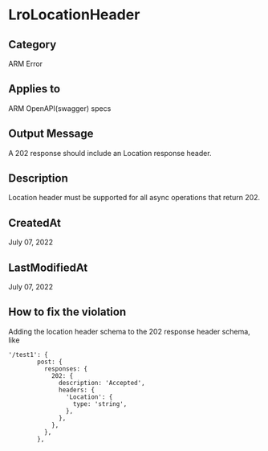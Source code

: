 # LroLocationHeader

## Category

ARM Error

## Applies to

ARM OpenAPI(swagger) specs

## Output Message

A 202 response should include an Location response header.

## Description

Location header must be supported for all async operations that return 202.

## CreatedAt

July 07, 2022

## LastModifiedAt

July 07, 2022

## How to fix the violation

Adding the location header schema to the 202 response header schema, like

```
'/test1': {
        post: {
          responses: {
            202: {
              description: 'Accepted',
              headers: {
                'Location': {
                  type: 'string',
                },
              },
            },
          },
        },
```

